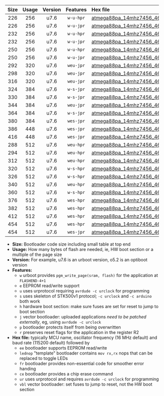 |Size|Usage|Version|Features|Hex file|
|:-:|:-:|:-:|:-:|:--|
|226|256|u7.6|`w-u-hpr`|[atmega88pa_14mhz7456_460800bps_ur.hex](https://raw.githubusercontent.com/stefanrueger/urboot/main/bootloaders/atmega88pa/fcpu_14mhz7456/460800_bps/atmega88pa_14mhz7456_460800bps_ur.hex)|
|226|256|u7.6|`w-u-jpr`|[atmega88pa_14mhz7456_460800bps_ur_vbl.hex](https://raw.githubusercontent.com/stefanrueger/urboot/main/bootloaders/atmega88pa/fcpu_14mhz7456/460800_bps/atmega88pa_14mhz7456_460800bps_ur_vbl.hex)|
|232|256|u7.6|`w-u-hpr`|[atmega88pa_14mhz7456_460800bps_lednop_ur.hex](https://raw.githubusercontent.com/stefanrueger/urboot/main/bootloaders/atmega88pa/fcpu_14mhz7456/460800_bps/atmega88pa_14mhz7456_460800bps_lednop_ur.hex)|
|232|256|u7.6|`w-u-jpr`|[atmega88pa_14mhz7456_460800bps_lednop_ur_vbl.hex](https://raw.githubusercontent.com/stefanrueger/urboot/main/bootloaders/atmega88pa/fcpu_14mhz7456/460800_bps/atmega88pa_14mhz7456_460800bps_lednop_ur_vbl.hex)|
|250|256|u7.6|`w-u-hpr`|[atmega88pa_14mhz7456_460800bps_lednop_fr_ur.hex](https://raw.githubusercontent.com/stefanrueger/urboot/main/bootloaders/atmega88pa/fcpu_14mhz7456/460800_bps/atmega88pa_14mhz7456_460800bps_lednop_fr_ur.hex)|
|250|256|u7.6|`w-u-jpr`|[atmega88pa_14mhz7456_460800bps_lednop_fr_ur_vbl.hex](https://raw.githubusercontent.com/stefanrueger/urboot/main/bootloaders/atmega88pa/fcpu_14mhz7456/460800_bps/atmega88pa_14mhz7456_460800bps_lednop_fr_ur_vbl.hex)|
|292|320|u7.6|`weu-jpr`|[atmega88pa_14mhz7456_460800bps_ee_ur_vbl.hex](https://raw.githubusercontent.com/stefanrueger/urboot/main/bootloaders/atmega88pa/fcpu_14mhz7456/460800_bps/atmega88pa_14mhz7456_460800bps_ee_ur_vbl.hex)|
|298|320|u7.6|`weu-jpr`|[atmega88pa_14mhz7456_460800bps_ee_lednop_ur_vbl.hex](https://raw.githubusercontent.com/stefanrueger/urboot/main/bootloaders/atmega88pa/fcpu_14mhz7456/460800_bps/atmega88pa_14mhz7456_460800bps_ee_lednop_ur_vbl.hex)|
|316|320|u7.6|`weu-jpr`|[atmega88pa_14mhz7456_460800bps_ee_lednop_fr_ur_vbl.hex](https://raw.githubusercontent.com/stefanrueger/urboot/main/bootloaders/atmega88pa/fcpu_14mhz7456/460800_bps/atmega88pa_14mhz7456_460800bps_ee_lednop_fr_ur_vbl.hex)|
|324|384|u7.6|`w-s-jpr`|[atmega88pa_14mhz7456_460800bps_vbl.hex](https://raw.githubusercontent.com/stefanrueger/urboot/main/bootloaders/atmega88pa/fcpu_14mhz7456/460800_bps/atmega88pa_14mhz7456_460800bps_vbl.hex)|
|330|384|u7.6|`w-s-jpr`|[atmega88pa_14mhz7456_460800bps_lednop_vbl.hex](https://raw.githubusercontent.com/stefanrueger/urboot/main/bootloaders/atmega88pa/fcpu_14mhz7456/460800_bps/atmega88pa_14mhz7456_460800bps_lednop_vbl.hex)|
|344|384|u7.6|`weu-jpr`|[atmega88pa_14mhz7456_460800bps_ee_lednop_fr_ce_ur_vbl.hex](https://raw.githubusercontent.com/stefanrueger/urboot/main/bootloaders/atmega88pa/fcpu_14mhz7456/460800_bps/atmega88pa_14mhz7456_460800bps_ee_lednop_fr_ce_ur_vbl.hex)|
|364|384|u7.6|`w-s-jpr`|[atmega88pa_14mhz7456_460800bps_lednop_fr_vbl.hex](https://raw.githubusercontent.com/stefanrueger/urboot/main/bootloaders/atmega88pa/fcpu_14mhz7456/460800_bps/atmega88pa_14mhz7456_460800bps_lednop_fr_vbl.hex)|
|380|384|u7.6|`wes-jpr`|[atmega88pa_14mhz7456_460800bps_ee_vbl.hex](https://raw.githubusercontent.com/stefanrueger/urboot/main/bootloaders/atmega88pa/fcpu_14mhz7456/460800_bps/atmega88pa_14mhz7456_460800bps_ee_vbl.hex)|
|386|448|u7.6|`wes-jpr`|[atmega88pa_14mhz7456_460800bps_ee_lednop_vbl.hex](https://raw.githubusercontent.com/stefanrueger/urboot/main/bootloaders/atmega88pa/fcpu_14mhz7456/460800_bps/atmega88pa_14mhz7456_460800bps_ee_lednop_vbl.hex)|
|416|448|u7.6|`wes-jpr`|[atmega88pa_14mhz7456_460800bps_ee_lednop_fr_vbl.hex](https://raw.githubusercontent.com/stefanrueger/urboot/main/bootloaders/atmega88pa/fcpu_14mhz7456/460800_bps/atmega88pa_14mhz7456_460800bps_ee_lednop_fr_vbl.hex)|
|288|512|u7.6|`weu-hpr`|[atmega88pa_14mhz7456_460800bps_ee_ur.hex](https://raw.githubusercontent.com/stefanrueger/urboot/main/bootloaders/atmega88pa/fcpu_14mhz7456/460800_bps/atmega88pa_14mhz7456_460800bps_ee_ur.hex)|
|294|512|u7.6|`weu-hpr`|[atmega88pa_14mhz7456_460800bps_ee_lednop_ur.hex](https://raw.githubusercontent.com/stefanrueger/urboot/main/bootloaders/atmega88pa/fcpu_14mhz7456/460800_bps/atmega88pa_14mhz7456_460800bps_ee_lednop_ur.hex)|
|312|512|u7.6|`weu-hpr`|[atmega88pa_14mhz7456_460800bps_ee_lednop_fr_ur.hex](https://raw.githubusercontent.com/stefanrueger/urboot/main/bootloaders/atmega88pa/fcpu_14mhz7456/460800_bps/atmega88pa_14mhz7456_460800bps_ee_lednop_fr_ur.hex)|
|320|512|u7.6|`w-s-hpr`|[atmega88pa_14mhz7456_460800bps.hex](https://raw.githubusercontent.com/stefanrueger/urboot/main/bootloaders/atmega88pa/fcpu_14mhz7456/460800_bps/atmega88pa_14mhz7456_460800bps.hex)|
|326|512|u7.6|`w-s-hpr`|[atmega88pa_14mhz7456_460800bps_lednop.hex](https://raw.githubusercontent.com/stefanrueger/urboot/main/bootloaders/atmega88pa/fcpu_14mhz7456/460800_bps/atmega88pa_14mhz7456_460800bps_lednop.hex)|
|340|512|u7.6|`weu-hpr`|[atmega88pa_14mhz7456_460800bps_ee_lednop_fr_ce_ur.hex](https://raw.githubusercontent.com/stefanrueger/urboot/main/bootloaders/atmega88pa/fcpu_14mhz7456/460800_bps/atmega88pa_14mhz7456_460800bps_ee_lednop_fr_ce_ur.hex)|
|360|512|u7.6|`w-s-hpr`|[atmega88pa_14mhz7456_460800bps_lednop_fr.hex](https://raw.githubusercontent.com/stefanrueger/urboot/main/bootloaders/atmega88pa/fcpu_14mhz7456/460800_bps/atmega88pa_14mhz7456_460800bps_lednop_fr.hex)|
|376|512|u7.6|`wes-hpr`|[atmega88pa_14mhz7456_460800bps_ee.hex](https://raw.githubusercontent.com/stefanrueger/urboot/main/bootloaders/atmega88pa/fcpu_14mhz7456/460800_bps/atmega88pa_14mhz7456_460800bps_ee.hex)|
|382|512|u7.6|`wes-hpr`|[atmega88pa_14mhz7456_460800bps_ee_lednop.hex](https://raw.githubusercontent.com/stefanrueger/urboot/main/bootloaders/atmega88pa/fcpu_14mhz7456/460800_bps/atmega88pa_14mhz7456_460800bps_ee_lednop.hex)|
|412|512|u7.6|`wes-hpr`|[atmega88pa_14mhz7456_460800bps_ee_lednop_fr.hex](https://raw.githubusercontent.com/stefanrueger/urboot/main/bootloaders/atmega88pa/fcpu_14mhz7456/460800_bps/atmega88pa_14mhz7456_460800bps_ee_lednop_fr.hex)|
|454|512|u7.6|`wes-hpr`|[atmega88pa_14mhz7456_460800bps_ee_lednop_fr_ce.hex](https://raw.githubusercontent.com/stefanrueger/urboot/main/bootloaders/atmega88pa/fcpu_14mhz7456/460800_bps/atmega88pa_14mhz7456_460800bps_ee_lednop_fr_ce.hex)|
|454|512|u7.6|`wes-jpr`|[atmega88pa_14mhz7456_460800bps_ee_lednop_fr_ce_vbl.hex](https://raw.githubusercontent.com/stefanrueger/urboot/main/bootloaders/atmega88pa/fcpu_14mhz7456/460800_bps/atmega88pa_14mhz7456_460800bps_ee_lednop_fr_ce_vbl.hex)|

- **Size:** Bootloader code size including small table at top end
- **Usage:** How many bytes of flash are needed, ie, HW boot section or a multiple of the page size
- **Version:** For example, u7.6 is an urboot version, o5.2 is an optiboot version
- **Features:**
  + `w` urboot provides `pgm_write_page(sram, flash)` for the application at `FLASHEND-4+1`
  + `e` EEPROM read/write support
  + `u` uses urprotocol requiring `avrdude -c urclock` for programming
  + `s` uses skeleton of STK500v1 protocol; `-c urclock` and `-c arduino` both work
  + `h` hardware boot section: make sure fuses are set for reset to jump to boot section
  + `j` vector bootloader: uploaded applications *need to be patched externally*, eg, using `avrdude -c urclock`
  + `p` bootloader protects itself from being overwritten
  + `r` preserves reset flags for the application in the register R2
- **Hex file:** typically MCU name, oscillator frequency (16 MHz default) and baud rate (115200 default) followed by
  + `ee` bootloader supports EEPROM read/write
  + `lednop` "template" bootloader contains `mov rx,rx` nops that can be replaced to toggle LEDs
  + `fr` bootloader provides non-essential code for smoother error handing
  + `ce` bootloader provides a chip erase command
  + `ur` uses urprotocol and requires `avrdude -c urclock` for programming
  + `vbl` vector bootloader: set fuses to jump to reset, not the HW boot section
